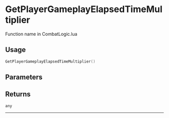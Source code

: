 # GetPlayerGameplayElapsedTimeMultiplier
Function name in CombatLogic.lua
## Usage
```lua
GetPlayerGameplayElapsedTimeMultiplier()
```
## Parameters

## Returns
`any`

---
